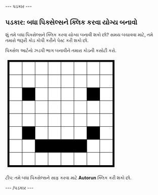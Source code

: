 \--- પડકાર \---

## પડકાર: બધા પિક્સેલ્સને ક્લિક કરવા યોગ્ય બનાવો

શું તમે બધા પિક્સેલ્સને ક્લિક કરવા યોગ્ય બનાવી શકો છો? સમય બચાવવા માટે, તમે તમારો જરૂરી કોડ કોપી કરીને પેસ્ટ કરી શકો છો.

પિક્સેલ આર્ટનો ઝડપી ભાગ બનાવીને તમારા કોડની કસોટી કરો.

![સ્ક્રીનશોટ](images/pixel-art-black-example.png)

ટીપ: તમે બધા પિક્સેલ્સને સાફ કરવા માટે **Autorun** ક્લિક કરી શકો છો.

\--- /પડકાર \---